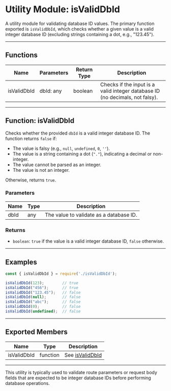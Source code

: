 # Utility Module: isValidDbId

A utility module for validating database ID values. The primary function exported is `isValidDbId`, which checks whether a given value is a valid integer database ID (excluding strings containing a dot, e.g., "123.45").

---

## Functions

| Name         | Parameters         | Return Type | Description                                                                 |
|--------------|--------------------|-------------|-----------------------------------------------------------------------------|
| isValidDbId  | dbId: any          | boolean     | Checks if the input is a valid integer database ID (no decimals, not falsy).|

---

## Function: isValidDbId

Checks whether the provided `dbId` is a valid integer database ID. The function returns `false` if:

- The value is falsy (e.g., `null`, `undefined`, `0`, `''`).
- The value is a string containing a dot (`"."`), indicating a decimal or non-integer.
- The value cannot be parsed as an integer.
- The value is not an integer.

Otherwise, returns `true`.

### Parameters

| Name | Type | Description                                 |
|------|------|---------------------------------------------|
| dbId | any  | The value to validate as a database ID.     |

### Returns

- `boolean`: `true` if the value is a valid integer database ID, `false` otherwise.

---

## Examples

```javascript
const { isValidDbId } = require('./isValidDbId');

isValidDbId(123);        // true
isValidDbId("456");      // true
isValidDbId("123.45");   // false
isValidDbId(null);       // false
isValidDbId("abc");      // false
isValidDbId(0);          // false
isValidDbId(undefined);  // false
```

---

## Exported Members

| Name        | Type     | Description                        |
|-------------|----------|------------------------------------|
| isValidDbId | function | See [isValidDbId](#function-isvaliddbid) |

---

This utility is typically used to validate route parameters or request body fields that are expected to be integer database IDs before performing database operations.